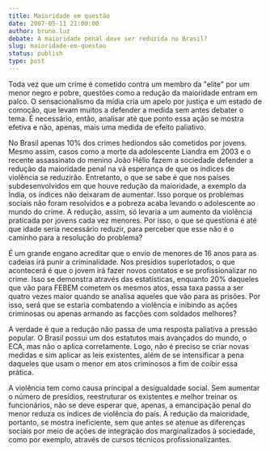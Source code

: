 ```yaml
---
title: Maioridade em questão
date: 2007-05-11 21:00:00
author: bruno.luz
debate: A maioridade penal deve ser reduzida no Brasil?
slug: maioridade-em-questao
status: publish 
type: post
---
```


Toda vez que um crime é cometido contra um membro da "elite" por um menor negro e pobre, questões como a redução da maioridade entram em palco. O sensacionalismo da mídia cria um apelo por justiça e um estado de comoção, que levam muitos a defender a medida sem antes debater o tema. É necessário, então, analisar até que ponto essa ação se mostra efetiva e não, apenas, mais uma medida de efeito paliativo.  
  
No Brasil apenas 10% dos crimes hediondos são cometidos por jovens. Mesmo assim, casos como a morte da adolescente Liandra em 2003 e o recente assassinato do menino João Hélio fazem a sociedade defender a redução da maioridade penal na vã esperança de que os índices de violência se reduzirão. Entretanto, o que se sabe é que nos países subdesenvolvidos em que houve redução da maioridade, a exemplo da Índia, os índices não deixaram de aumentar. Isso porque os problemas sociais não foram resolvidos e a pobreza acaba levando o adolescente ao mundo do crime. A redução, assim, só levaria a um aumento da violência praticada por jovens cada vez menores. Por isso, o que se questiona é até que idade seria necessário reduzir, para perceber que esse não é o caminho para a resolução do problema?  
  
É um grande engano acreditar que o envio de menores de 16 anos para as cadeias irá punir a criminalidade. Nos presídios superlotados, o que acontecerá é que o jovem irá fazer novos contatos e se profissionalizar no crime. Isso se demonstra através das estatísticas, enquanto 20% daqueles que vão para FEBEM cometem os mesmos atos, essa taxa passa a ser quatro vezes maior quando se analisa aqueles que vão para as prisões. Por isso, será que se estaria combatendo a violência e inibindo as ações criminosas ou apenas armando as facções com soldados melhores?  
  
A verdade é que a redução não passa de uma resposta paliativa a pressão popular. O Brasil possui um dos estatutos mais avançados do mundo, o ECA, mas não o aplica corretamente. Logo, não é preciso se criar novas medidas e sim aplicar as leis existentes, além de se intensificar a pena daqueles que usam o menor em atos criminosos a fim de coibir essa prática.  
  
A violência tem como causa principal a desigualdade social. Sem aumentar o número de presídios, reestruturar os existentes e melhor treinar os funcionários, não se deve esperar que, apenas, a emancipação penal do menor reduza os índices de violência do país. A redução da maioridade, portanto, se mostra ineficiente, sem que antes se atenue as diferenças sociais por meio de ações de integração dos marginalizados à sociedade, como por exemplo, através de cursos técnicos profissionalizantes.
